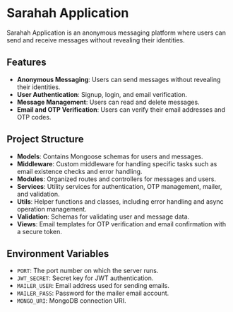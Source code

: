# Sarahah Application
Sarahah Application is an anonymous messaging platform where users can send and receive messages without revealing their identities.

## Features

- **Anonymous Messaging**: Users can send messages without revealing their identities.
- **User Authentication**: Signup, login, and email verification.
- **Message Management**: Users can read and delete messages.
- **Email and OTP Verification**: Users can verify their email addresses and OTP codes.

## Project Structure

- **Models**: Contains Mongoose schemas for users and messages.
- **Middleware**: Custom middleware for handling specific tasks such as email existence checks and error handling.
- **Modules**: Organized routes and controllers for messages and users.
- **Services**: Utility services for authentication, OTP management, mailer, and validation.
- **Utils**: Helper functions and classes, including error handling and async operation management.
- **Validation**: Schemas for validating user and message data.
- **Views**: Email templates for OTP verification and email confirmation with a secure token.

## Environment Variables

- `PORT`: The port number on which the server runs.
- `JWT_SECRET`: Secret key for JWT authentication.
- `MAILER_USER`: Email address used for sending emails.
- `MAILER_PASS`: Password for the mailer email account.
- `MONGO_URI`: MongoDB connection URI.

